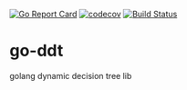 [![Go Report Card](https://goreportcard.com/badge/github.com/sgrodriguez/ddt)](https://goreportcard.com/report/github.com/sgrodriguez/ddt)
[![codecov](https://codecov.io/gh/sgrodriguez/go-ddt/branch/master/graph/badge.svg?token=8JU0YG71WZ)](https://codecov.io/gh/sgrodriguez/go-ddt)
[![Build Status](https://travis-ci.com/sgrodriguez/go-ddt.svg?branch=master)](https://travis-ci.com/sgrodriguez/go-ddt)
# go-ddt
golang dynamic decision tree lib

